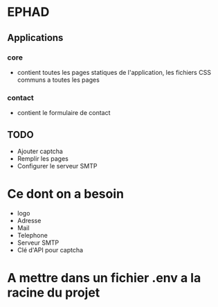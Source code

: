 # EPHAD

## Applications
### core
- contient toutes les pages statiques de l'application, les fichiers CSS communs a toutes les pages

### contact
- contient le formulaire de contact

## TODO
- Ajouter captcha
- Remplir les pages
- Configurer le serveur SMTP

# Ce dont on a besoin
- logo
- Adresse
- Mail
- Telephone 
- Serveur SMTP
- Clé d'API pour captcha

# A mettre dans un fichier .env a la racine du projet
```

```